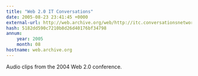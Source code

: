 ```yaml
---
title: "Web 2.0 IT Conversations"
date: 2005-08-23 23:41:45 +0000
external-url: http://web.archive.org/web/http://itc.conversationsnetwork.org/
hash: 5182dd590c7210b8d26d40176bf34798
annum:
    year: 2005
    month: 08
hostname: web.archive.org
---
```


Audio clips from the 2004 Web 2.0 conference.
